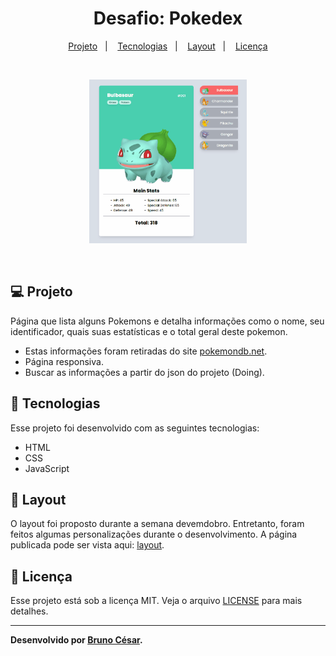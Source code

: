 <h1 align="center">
  <span>Desafio: Pokedex</span>
</h1>

<p align="center">
  <a href="#-projeto">Projeto</a>&nbsp;&nbsp;&nbsp;|&nbsp;&nbsp;&nbsp;
  <a href="#-tecnologias">Tecnologias</a>&nbsp;&nbsp;&nbsp;|&nbsp;&nbsp;&nbsp;
  <a href="#-layout">Layout</a>&nbsp;&nbsp;&nbsp;|&nbsp;&nbsp;&nbsp;
  <a href="#memo-licença">Licença</a>
</p>

<br>

<p align="center">
  <img alt="layout" src="./images/layout.gif" width="50%">
</p>

<br>

## 💻 Projeto

Página que lista alguns Pokemons e detalha informações como o nome, seu identificador, quais suas estatísticas e o total geral deste pokemon.

* Estas informações foram retiradas do site [pokemondb.net](https://pokemondb.net/pokedex/all).
* Página responsiva.
* Buscar as informações a partir do json do projeto (Doing).

## 🚀 Tecnologias

Esse projeto foi desenvolvido com as seguintes tecnologias:

- HTML
- CSS
- JavaScript

## 🔖 Layout

O layout foi proposto durante a semana devemdobro. Entretanto, foram feitos algumas personalizações durante o desenvolvimento.
A página publicada pode ser vista aqui: [layout](https://brunocs90.github.io/pokedex/).

## :memo: Licença

Esse projeto está sob a licença MIT. Veja o arquivo [LICENSE](LICENSE.md) para mais detalhes.

---
**Desenvolvido por [Bruno César](https://github.com/brunocs90).**
